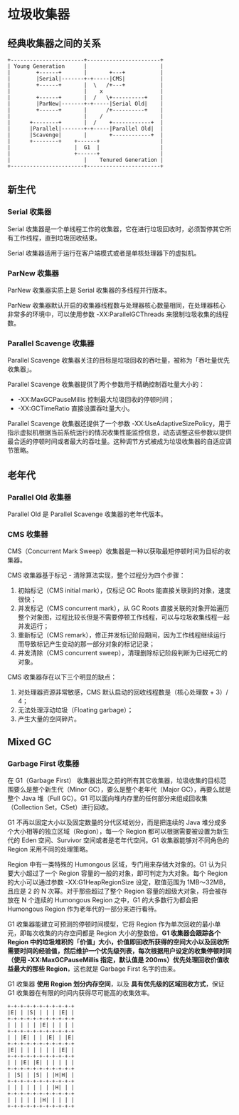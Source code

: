 # 垃圾收集器

## 经典收集器之间的关系

```plain text
+-----------------------+-----------------------+
| Young Generation      |                       |
|        +------+       |       +---+           |
|        |Serial|-------+-+-----|CMS|           |
|        +------+       |  \   /+---+           |
|                       |    x                  |
|        +------+       |  /   \+----------+    |
|        |ParNew|-------+-+-----|Serial Old|    |
|        +------+       |      /+----------+    |
|                       |    /                  |
|      +--------+       |  /    +------------+  |
|      |Parallel|-------+-+-----|Parallel Old|  |
|      |Scavenge|       |       +------------+  |
|      +--------+    +------+                   |
|                    |  G1  |                   |
|                    +------+                   |
|                       |    Tenured Generation |
+-----------------------+-----------------------+
```

## 新生代

### Serial 收集器

Serial 收集器是一个单线程工作的收集器，它在进行垃圾回收时，必须暂停其它所有工作线程，直到垃圾回收结束。

Serial 收集器适用于运行在客户端模式或者是单核处理器下的虚拟机。

### ParNew 收集器

ParNew 收集器实质上是 Serial 收集器的多线程并行版本。

ParNew 收集器默认开启的收集器线程数与处理器核心数量相同，在处理器核心非常多的环境中，可以使用参数 -XX:ParallelGCThreads 来限制垃圾收集的线程数。

### Parallel Scavenge 收集器

Parallel Scavenge 收集器关注的目标是垃圾回收的吞吐量，被称为「吞吐量优先收集器」。

Parallel Scavenge 收集器提供了两个参数用于精确控制吞吐量大小的：

- \-XX:MaxGCPauseMillis 控制最大垃圾回收的停顿时间；
- \-XX:GCTimeRatio 直接设置吞吐量大小。

Parallel Scavenge 收集器还提供了一个参数 -XX:UseAdaptiveSizePolicy，用于指示虚拟机根据当前系统运行的情况收集性能监控信息，动态调整这些参数以提供最合适的停顿时间或者最大的吞吐量。这种调节方式被成为垃圾收集器的自适应调节策略。

## 老年代

### Parallel Old 收集器

Parallel Old 是 Parallel Scavenge 收集器的老年代版本。

### CMS 收集器

CMS（Concurrent Mark Sweep）收集器是一种以获取最短停顿时间为目标的收集器。

CMS 收集器基于标记 - 清除算法实现，整个过程分为四个步骤：

1. 初始标记（CMS initial mark），仅标记 GC Roots 能直接关联到的对象，速度很快；
2. 并发标记（CMS concurrent mark），从 GC Roots 直接关联的对象开始遍历整个对象图，过程比较长但是不需要停顿工作线程，可以与垃圾收集线程一起并发运行；
3. 重新标记（CMS remark），修正并发标记阶段期间，因为工作线程继续运行而导致标记产生变动的那一部分对象的标记记录；
4. 并发清除（CMS concurrent sweep），清理删除标记阶段判断为已经死亡的对象。

CMS 收集器存在以下三个明显的缺点：

1. 对处理器资源非常敏感，CMS 默认启动的回收线程数是（核心处理数 + 3）/ 4；
2. 无法处理浮动垃圾（Floating garbage）；
3. 产生大量的空间碎片。

## Mixed GC

### Garbage First 收集器

在 G1（Garbage First） 收集器出现之前的所有其它收集器，垃圾收集的目标范围要么是整个新生代（Minor GC），要么是整个老年代（Major GC），再要么就是整个 Java 堆（Full GC）。G1 可以面向堆内存里的任何部分来组成回收集（Collection Set，CSet）进行回收。

G1 不再以固定大小以及固定数量的分代区域划分，而是把连续的 Java 堆分成多个大小相等的独立区域（Region），每一个 Region 都可以根据需要被设置为新生代的 Eden 空间、Survivor 空间或者是老年代空间。G1 收集器能够对不同角色的 Region 采用不同的处理策略。

Region 中有一类特殊的 Humongous 区域，专门用来存储大对象的。G1 认为只要大小超过了一个 Region 容量的一般的对象，即可判定为大对象。每个 Region 的大小可以通过参数 -XX:G1HeapRegionSize 设定，取值范围为 1MB～32MB，且应是 2 的 N 次幂。对于那些超过了整个 Region 容量的超级大对象，将会被存放在 N 个连续的 Humongous Region 之中，G1 的大多数行为都会把 Humongous Region 作为老年代的一部分来进行看待。

G1 收集器能建立可预测的停顿时间模型，它将 Region 作为单次回收的最小单元，即每次收集的内存空间都是 Region 大小的整数倍。**G1 收集器会跟踪各个 Region 中的垃圾堆积的「价值」大小，价值即回收所获得的空间大小以及回收所需要时间的经验值，然后维护一个优先级列表，每次根据用户设定的收集停顿时间（使用 -XX:MaxGCPauseMillis 指定，默认值是 200ms）优先处理回收价值收益最大的那些 Region**，这也就是 Garbage First 名字的由来。

G1 收集器 **使用 Region 划分内存空间**，以及 **具有优先级的区域回收方式**，保证 G1 收集器在有限的时间内获得尽可能高的收集效率。

```plain text
+-+-+-+-+-+-+-+-+-+-+
|E| | |S| | | | |E| |
+-+-+-+-+-+-+-+-+-+-+
| | | | | |E| | | | |
+-+-+-+-+-+-+-+-+-+-+
| | |E| | | |E| | |E|
+-+-+-+-+-+-+-+-+-+-+
|E| | | | | | | |E| |
+-+-+-+-+-+-+-+-+-+-+
| | |E| |E| | | | | |
+-+-+-+-+-+-+-+-+-+-+
| |S| | |S| | |H|H| |
+-+-+-+-+-+-+-+-+-+-+
| | | | | | | |H| | |
+-+-+-+-+-+-+-+-+-+-+
| | | | | |H| | | | |
+-+-+-+-+-+-+-+-+-+-+
```
